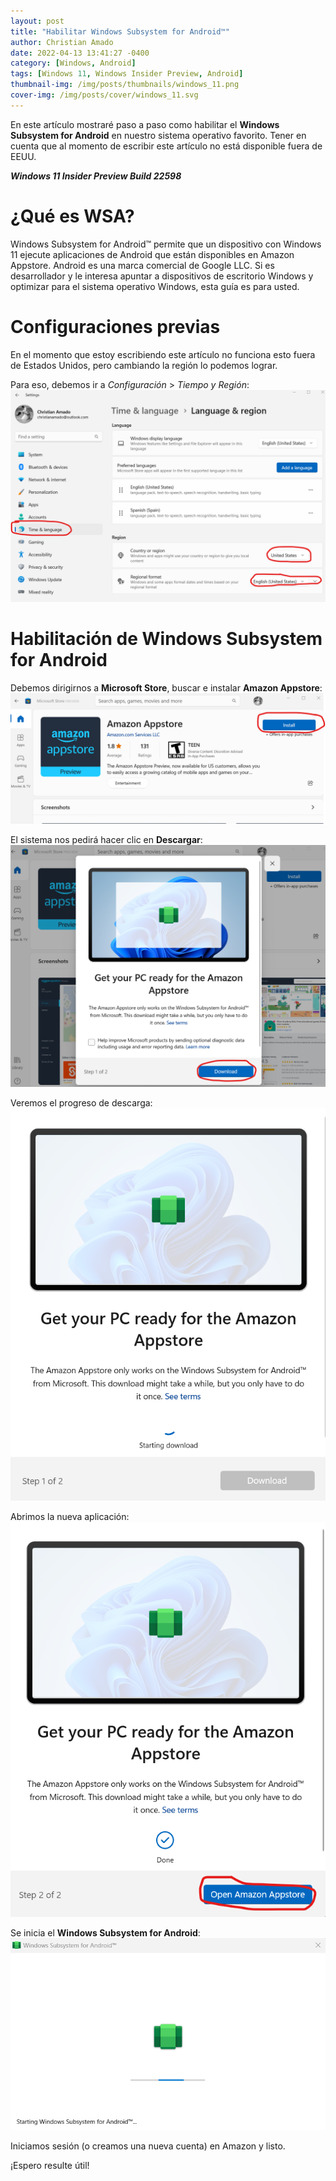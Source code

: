```yaml
---
layout: post
title: "Habilitar Windows Subsystem for Android™️"
author: Christian Amado
date: 2022-04-13 13:41:27 -0400
category: [Windows, Android]
tags: [Windows 11, Windows Insider Preview, Android]
thumbnail-img: /img/posts/thumbnails/windows_11.png
cover-img: /img/posts/cover/windows_11.svg
---
```


En este artículo mostraré paso a paso como habilitar el **Windows Subsystem for Android** en nuestro sistema operativo favorito. Tener en cuenta que al momento de escribir este artículo no está disponible fuera de EEUU.  

***Windows 11 Insider Preview Build 22598***

<!--more-->

# ¿Qué es WSA?
Windows Subsystem for Android™ permite que un dispositivo con Windows 11 ejecute aplicaciones de Android que están disponibles en Amazon Appstore. Android es una marca comercial de Google LLC. Si es desarrollador y le interesa apuntar a dispositivos de escritorio Windows y optimizar para el sistema operativo Windows, esta guía es para usted.

# Configuraciones previas
En el momento que estoy escribiendo este artículo no funciona esto fuera de Estados Unidos, pero cambiando la región lo podemos lograr.  

Para eso, debemos ir a *Configuración* > *Tiempo y Región*:
![](/img/posts/2022/04/13/wsa1.png)  

# Habilitación de Windows Subsystem for Android
Debemos dirigirnos a **Microsoft Store**, buscar e instalar **Amazon Appstore**:
![](/img/posts/2022/04/13/wsa2.png)  

El sistema nos pedirá hacer clic en **Descargar**:
![](/img/posts/2022/04/13/wsa3.png)  

Veremos el progreso de descarga:
![](/img/posts/2022/04/13/wsa4.png)  

Abrimos la nueva aplicación:
![](/img/posts/2022/04/13/wsa5.png)  

Se inicia el **Windows Subsystem for Android**:
![](/img/posts/2022/04/13/wsa6.png)  

Iniciamos sesión (o creamos una nueva cuenta) en Amazon y listo.

¡Espero resulte útil!